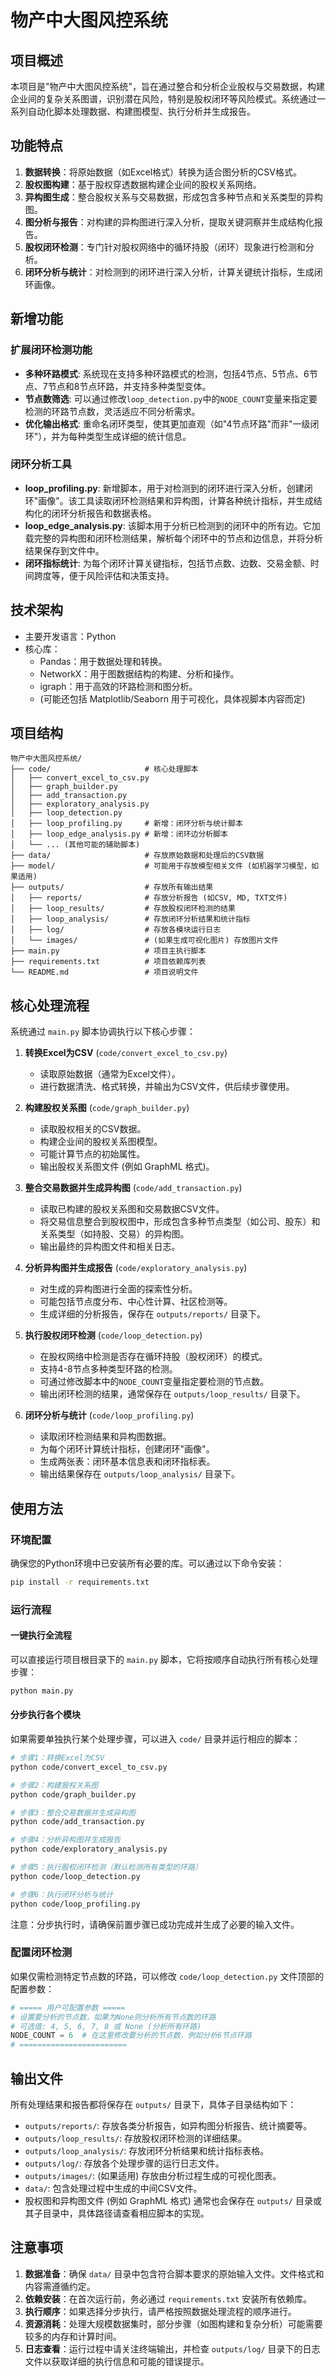 # 物产中大图风控系统

## 项目概述

本项目是"物产中大图风控系统"，旨在通过整合和分析企业股权与交易数据，构建企业间的复杂关系图谱，识别潜在风险，特别是股权闭环等风险模式。系统通过一系列自动化脚本处理数据、构建图模型、执行分析并生成报告。

## 功能特点

1.  **数据转换**：将原始数据（如Excel格式）转换为适合图分析的CSV格式。
2.  **股权图构建**：基于股权穿透数据构建企业间的股权关系网络。
3.  **异构图生成**：整合股权关系与交易数据，形成包含多种节点和关系类型的异构图。
4.  **图分析与报告**：对构建的异构图进行深入分析，提取关键洞察并生成结构化报告。
5.  **股权闭环检测**：专门针对股权网络中的循环持股（闭环）现象进行检测和分析。
6.  **闭环分析与统计**：对检测到的闭环进行深入分析，计算关键统计指标，生成闭环画像。

## 新增功能

### 扩展闭环检测功能

- **多种环路模式**: 系统现在支持多种环路模式的检测，包括4节点、5节点、6节点、7节点和8节点环路，并支持多种类型变体。
- **节点数筛选**: 可以通过修改`loop_detection.py`中的`NODE_COUNT`变量来指定要检测的环路节点数，灵活适应不同分析需求。
- **优化输出格式**: 重命名闭环类型，使其更加直观（如"4节点环路"而非"一级闭环"），并为每种类型生成详细的统计信息。

### 闭环分析工具

- **loop_profiling.py**: 新增脚本，用于对检测到的闭环进行深入分析，创建闭环"画像"。该工具读取闭环检测结果和异构图，计算各种统计指标，并生成结构化的闭环分析报告和数据表格。
- **loop_edge_analysis.py**: 该脚本用于分析已检测到的闭环中的所有边。它加载完整的异构图和闭环检测结果，解析每个闭环中的节点和边信息，并将分析结果保存到文件中。
- **闭环指标统计**: 为每个闭环计算关键指标，包括节点数、边数、交易金额、时间跨度等，便于风险评估和决策支持。

## 技术架构

-   主要开发语言：Python
-   核心库：
    -   Pandas：用于数据处理和转换。
    -   NetworkX：用于图数据结构的构建、分析和操作。
    -   igraph：用于高效的环路检测和图分析。
    -   (可能还包括 Matplotlib/Seaborn 用于可视化，具体视脚本内容而定)

## 项目结构

```
物产中大图风控系统/
├── code/                     # 核心处理脚本
│   ├── convert_excel_to_csv.py
│   ├── graph_builder.py
│   ├── add_transaction.py
│   ├── exploratory_analysis.py
│   ├── loop_detection.py
│   ├── loop_profiling.py     # 新增：闭环分析与统计脚本
│   ├── loop_edge_analysis.py # 新增：闭环边分析脚本
│   └── ... (其他可能的辅助脚本)
├── data/                     # 存放原始数据和处理后的CSV数据
├── model/                    # 可能用于存放模型相关文件 (如机器学习模型，如果适用)
├── outputs/                  # 存放所有输出结果
│   ├── reports/              # 存放分析报告 (如CSV, MD, TXT文件)
│   ├── loop_results/         # 存放股权闭环检测的结果
│   ├── loop_analysis/        # 存放闭环分析结果和统计指标
│   ├── log/                  # 存放各模块运行日志
│   └── images/               # (如果生成可视化图片) 存放图片文件
├── main.py                   # 项目主执行脚本
├── requirements.txt          # 项目依赖库列表
└── README.md                 # 项目说明文件
```

## 核心处理流程

系统通过 `main.py` 脚本协调执行以下核心步骤：

1.  **转换Excel为CSV** (`code/convert_excel_to_csv.py`)
    -   读取原始数据（通常为Excel文件）。
    -   进行数据清洗、格式转换，并输出为CSV文件，供后续步骤使用。

2.  **构建股权关系图** (`code/graph_builder.py`)
    -   读取股权相关的CSV数据。
    -   构建企业间的股权关系图模型。
    -   可能计算节点的初始属性。
    -   输出股权关系图文件 (例如 GraphML 格式)。

3.  **整合交易数据并生成异构图** (`code/add_transaction.py`)
    -   读取已构建的股权关系图和交易数据CSV文件。
    -   将交易信息整合到股权图中，形成包含多种节点类型（如公司、股东）和关系类型（如持股、交易）的异构图。
    -   输出最终的异构图文件和相关日志。

4.  **分析异构图并生成报告** (`code/exploratory_analysis.py`)
    -   对生成的异构图进行全面的探索性分析。
    -   可能包括节点度分布、中心性计算、社区检测等。
    -   生成详细的分析报告，保存在 `outputs/reports/` 目录下。

5.  **执行股权闭环检测** (`code/loop_detection.py`)
    -   在股权网络中检测是否存在循环持股（股权闭环）的模式。
    -   支持4-8节点多种类型环路的检测。
    -   可通过修改脚本中的`NODE_COUNT`变量指定要检测的节点数。
    -   输出闭环检测的结果，通常保存在 `outputs/loop_results/` 目录下。

6.  **闭环分析与统计** (`code/loop_profiling.py`)
    -   读取闭环检测结果和异构图数据。
    -   为每个闭环计算统计指标，创建闭环"画像"。
    -   生成两张表：闭环基本信息表和闭环指标表。
    -   输出结果保存在 `outputs/loop_analysis/` 目录下。

## 使用方法

### 环境配置

确保您的Python环境中已安装所有必要的库。可以通过以下命令安装：

```bash
pip install -r requirements.txt
```

### 运行流程

#### 一键执行全流程

可以直接运行项目根目录下的 `main.py` 脚本，它将按顺序自动执行所有核心处理步骤：

```bash
python main.py
```

#### 分步执行各个模块

如果需要单独执行某个处理步骤，可以进入 `code/` 目录并运行相应的脚本：

```bash
# 步骤1：转换Excel为CSV
python code/convert_excel_to_csv.py

# 步骤2：构建股权关系图
python code/graph_builder.py

# 步骤3：整合交易数据并生成异构图
python code/add_transaction.py

# 步骤4：分析异构图并生成报告
python code/exploratory_analysis.py

# 步骤5：执行股权闭环检测（默认检测所有类型的环路）
python code/loop_detection.py

# 步骤6：执行闭环分析与统计
python code/loop_profiling.py
```
注意：分步执行时，请确保前置步骤已成功完成并生成了必要的输入文件。

### 配置闭环检测

如果仅需检测特定节点数的环路，可以修改 `code/loop_detection.py` 文件顶部的配置参数：

```python
# ===== 用户可配置参数 =====
# 设置要分析的节点数，如果为None则分析所有节点数的环路
# 可选值: 4, 5, 6, 7, 8 或 None (分析所有环路)
NODE_COUNT = 6  # 在这里修改要分析的节点数，例如分析6节点环路
# ========================
```

## 输出文件

所有处理结果和报告都将保存在 `outputs/` 目录下，具体子目录结构如下：

-   `outputs/reports/`: 存放各类分析报告，如异构图分析报告、统计摘要等。
-   `outputs/loop_results/`: 存放股权闭环检测的详细结果。
-   `outputs/loop_analysis/`: 存放闭环分析结果和统计指标表格。
-   `outputs/log/`: 存放各个处理步骤的运行日志文件。
-   `outputs/images/`: (如果适用) 存放由分析过程生成的可视化图表。
-   `data/`: 包含处理过程中生成的中间CSV文件。
-   股权图和异构图文件 (例如 GraphML 格式) 通常也会保存在 `outputs/` 目录或其子目录中，具体路径请查看相应脚本的实现。

## 注意事项

1.  **数据准备**：确保 `data/` 目录中包含符合脚本要求的原始输入文件。文件格式和内容需遵循约定。
2.  **依赖安装**：在首次运行前，务必通过 `requirements.txt` 安装所有依赖库。
3.  **执行顺序**：如果选择分步执行，请严格按照数据处理流程的顺序进行。
4.  **资源消耗**：处理大规模数据集时，部分步骤（如图构建和复杂分析）可能需要较多的内存和计算时间。
5.  **日志查看**：运行过程中请关注终端输出，并检查 `outputs/log/` 目录下的日志文件以获取详细的执行信息和可能的错误提示。
